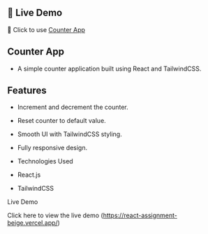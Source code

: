 ## 🚀 Live Demo
🔗 Click to use [Counter App]( https://react-assignment-beige.vercel.app/ )

## Counter App

- A simple counter application built using React and TailwindCSS.

## Features

- Increment and decrement the counter.

- Reset counter to default value.

- Smooth UI with TailwindCSS styling.

- Fully responsive design.

- Technologies Used

- React.js

- TailwindCSS

Live Demo

Click here to view the live demo (https://react-assignment-beige.vercel.app/)

